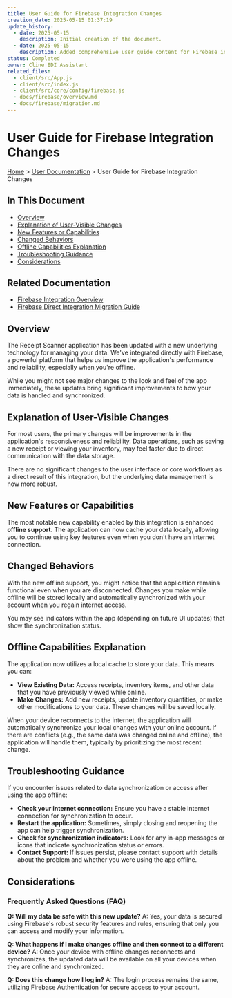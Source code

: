 ```yaml
---
title: User Guide for Firebase Integration Changes
creation_date: 2025-05-15 01:37:19
update_history:
  - date: 2025-05-15
    description: Initial creation of the document.
  - date: 2025-05-15
    description: Added comprehensive user guide content for Firebase integration changes.
status: Completed
owner: Cline EDI Assistant
related_files:
  - client/src/App.js
  - client/src/index.js
  - client/src/core/config/firebase.js
  - docs/firebase/overview.md
  - docs/firebase/migration.md
---
```


# User Guide for Firebase Integration Changes

[Home](/docs) > [User Documentation](/docs/user) > User Guide for Firebase Integration Changes

## In This Document
- [Overview](#overview)
- [Explanation of User-Visible Changes](#explanation-of-user-visible-changes)
- [New Features or Capabilities](#new-features-or-capabilities)
- [Changed Behaviors](#changed-behaviors)
- [Offline Capabilities Explanation](#offline-capabilities-explanation)
- [Troubleshooting Guidance](#troubleshooting-guidance)
- [Considerations](#considerations)

## Related Documentation
- [Firebase Integration Overview](../firebase/overview.md)
- [Firebase Direct Integration Migration Guide](../firebase/migration.md)

## Overview
The Receipt Scanner application has been updated with a new underlying technology for managing your data. We've integrated directly with Firebase, a powerful platform that helps us improve the application's performance and reliability, especially when you're offline.

While you might not see major changes to the look and feel of the app immediately, these updates bring significant improvements to how your data is handled and synchronized.

## Explanation of User-Visible Changes
For most users, the primary changes will be improvements in the application's responsiveness and reliability. Data operations, such as saving a new receipt or viewing your inventory, may feel faster due to direct communication with the data storage.

There are no significant changes to the user interface or core workflows as a direct result of this integration, but the underlying data management is now more robust.

## New Features or Capabilities
The most notable new capability enabled by this integration is enhanced **offline support**. The application can now cache your data locally, allowing you to continue using key features even when you don't have an internet connection.

## Changed Behaviors
With the new offline support, you might notice that the application remains functional even when you are disconnected. Changes you make while offline will be stored locally and automatically synchronized with your account when you regain internet access.

You may see indicators within the app (depending on future UI updates) that show the synchronization status.

## Offline Capabilities Explanation
The application now utilizes a local cache to store your data. This means you can:

- **View Existing Data:** Access receipts, inventory items, and other data that you have previously viewed while online.
- **Make Changes:** Add new receipts, update inventory quantities, or make other modifications to your data. These changes will be saved locally.

When your device reconnects to the internet, the application will automatically synchronize your local changes with your online account. If there are conflicts (e.g., the same data was changed online and offline), the application will handle them, typically by prioritizing the most recent change.

## Troubleshooting Guidance
If you encounter issues related to data synchronization or access after using the app offline:

- **Check your internet connection:** Ensure you have a stable internet connection for synchronization to occur.
- **Restart the application:** Sometimes, simply closing and reopening the app can help trigger synchronization.
- **Check for synchronization indicators:** Look for any in-app messages or icons that indicate synchronization status or errors.
- **Contact Support:** If issues persist, please contact support with details about the problem and whether you were using the app offline.

## Considerations
### Frequently Asked Questions (FAQ)

**Q: Will my data be safe with this new update?**
A: Yes, your data is secured using Firebase's robust security features and rules, ensuring that only you can access and modify your information.

**Q: What happens if I make changes offline and then connect to a different device?**
A: Once your device with offline changes reconnects and synchronizes, the updated data will be available on all your devices when they are online and synchronized.

**Q: Does this change how I log in?**
A: The login process remains the same, utilizing Firebase Authentication for secure access to your account.
